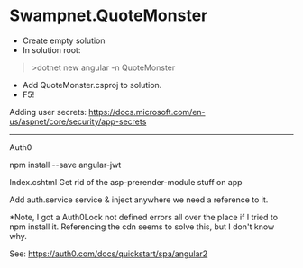 # Swampnet.QuoteMonster

- Create empty solution
- In solution root:

> \>dotnet new angular -n QuoteMonster

- Add QuoteMonster.csproj to solution.
- F5!

Adding user secrets:
https://docs.microsoft.com/en-us/aspnet/core/security/app-secrets

---

Auth0

npm install --save angular-jwt

Index.cshtml
	Get rid of the  asp-prerender-module stuff on app
	<script src="https://cdn.auth0.com/js/lock/10.14/lock.min.js"></script>

Add auth.service service & inject anywhere we need a reference to it.

*Note, I got a Auth0Lock not defined errors all over the place if I tried to npm install it. Referencing the cdn seems to solve this, but I don't know why.

See: https://auth0.com/docs/quickstart/spa/angular2

